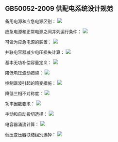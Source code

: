 ## GB50052-2009 供配电系统设计规范
备用电源和应急电源区别：
![](https://ddns.smpi.top:10000/md_attachments/Pasted%20image%2020211221225531.png)

应急电源和正常电源之间并列运行条件：
![](https://ddns.smpi.top:10000/md_attachments/Pasted%20image%2020211221225933.png)

可做为应急电源的装置：
![](https://ddns.smpi.top:10000/md_attachments/Pasted%20image%2020211221230223.png)

并联电容器减少电压损失计算：
![](https://ddns.smpi.top:10000/md_attachments/Pasted%20image%2020211221231251.png)

基本无功补偿容量定义：
![](https://ddns.smpi.top:10000/md_attachments/Pasted%20image%2020211221232241.png)

降低电压波动措施：
![](https://ddns.smpi.top:10000/md_attachments/Pasted%20image%2020211221232454.png)

控制谐波引起的畸变措施：
![](https://ddns.smpi.top:10000/md_attachments/Pasted%20image%2020211221232628.png)

降低三相不对称度：
![](https://ddns.smpi.top:10000/md_attachments/Pasted%20image%2020211221232949.png)

功率因数要求：
![](https://ddns.smpi.top:10000/md_attachments/Pasted%20image%2020211221233627.png)

手动和自动投切选择：
![](https://ddns.smpi.top:10000/md_attachments/Pasted%20image%2020211221234438.png)

电容器涌流计算：
![](https://ddns.smpi.top:10000/md_attachments/Pasted%20image%2020211222153436.png)

低压变压器联结组别选择：
![](https://ddns.smpi.top:10000/md_attachments/Pasted%20image%2020211222154728.png)